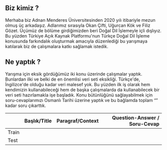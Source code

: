 ## Biz kimiz ?
Merhaba biz Adnan Menderes Üniversitesinden 2020 yılı itibariyle mezun olmuş üç arkadaşız. Adlarımız sırasıyla Okan Çifti, Uğurcan Kök ve Filiz Gözet. Üçümüz de bölüme girdiğimizden beri Doğal Dil İşlemeyle içli dışlıyız. Bu yüzden Türkiye Açık Kaynak Platformu'nun Türkçe Doğal Dil İşleme konusunda farkındalık oluşturmak amacıyla düzenlediği bu yarışmaya katılarak biz de çalışmalara katkı sağlamak istedik.


## Ne yaptık ?
Yarışma için eksik gördüğümüz iki konu üzerinde çalışmalar yaptık. Bunlardan ilki ve belki de en önemlisi veri seti eksikliği. Türkçe'de, İngilizce'de olduğu kadar veri malesef yok. Bu yüzden ilk iş olarak hem kendimizin kullanabileceği hem de başka çalışmalarda da kullanabilecek bir veri seti hazırlamakla işe başladık. Konu bütünlüğünü sağlayabilmek için soru-cevaplarımızı Osmanlı Tarihi üzerine yaptık ve bu bağlamda toplam “” kadar soru çıkarttık.

|               | Başlık/Title  |  Paragraf/Context    | Question-Answer / Soru-Cevap |
| ------------- |:-------------:|---------------------:|-----------------------------:|
|     Train     |               |                      |                              |
|     Test      |               |                      |                              |

